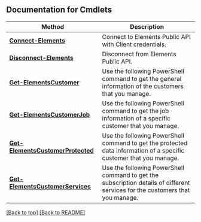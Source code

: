 ## Documentation for Cmdlets

Method | Description
------------- | -------------
[**Connect-Elements**](ElementsConnectApi.md#connect-elements) | Connect to Elements Public API with Client credentials.
[**Disconnect-Elements**](ElementsConnectApi.md#disconnect-elements) | Disconnect from Elements Public API.
[**Get-ElementsCustomer**](ElementsCustomersApi.md#get-elementscustomer) | Use the following PowerShell command to get the general information of the customers that you manage.
[**Get-ElementsCustomerJob**](ElementsCustomersApi.md#get-elementscustomerjob) | Use the following PowerShell command to get the job information of a specific customer that you manage.
[**Get-ElementsCustomerProtected**](ElementsCustomersApi.md#get-elementscustomerprotected) | Use the following PowerShell command to get the protected data information of a specific customer that you manage.
[**Get-ElementsCustomerServices**](ElementsCustomersApi.md#get-elementscustomerservices) | Use the following PowerShell command to get the subscription details of different services for the customers that you manage.
[[Back to top]](#) [[Back to README]](../README.md)